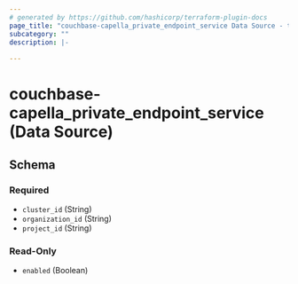 ```yaml
---
# generated by https://github.com/hashicorp/terraform-plugin-docs
page_title: "couchbase-capella_private_endpoint_service Data Source - terraform-provider-couchbase-capella"
subcategory: ""
description: |-
  
---
```


# couchbase-capella_private_endpoint_service (Data Source)





<!-- schema generated by tfplugindocs -->
## Schema

### Required

- `cluster_id` (String)
- `organization_id` (String)
- `project_id` (String)

### Read-Only

- `enabled` (Boolean)
